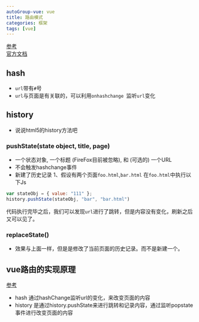 ```yaml
---
autoGroup-vue: vue  
title: 路由模式
categories: 框架
tags: [vue]
--- 
```

 
<Meta/>  
 
[参考](https://juejin.im/post/5ceedf8ff265da1b80202841)  
[官方文档](https://router.vuejs.org/zh/guide/essentials/history-mode.html)  

## hash
* `url`带有`#`号
* `url`与页面是有关联的，可以利用`onhashchange `监听`url`变化

## history
* 说说html5的history方法吧

### pushState(state object, title, page)  
* 一个状态对象, 一个标题 (FireFox目前被忽略), 和 (可选的) 一个URL
* 不会触发hashchange事件
* 新建了历史记录
1、假设有两个页面`foo.html`,`bar.html`
在`foo.html`中执行以下Js
```js
var stateObj = { value: "111" };
history.pushState(stateObj, "bar", "bar.html")
```  
代码执行完毕之后，我们可以发现`url`进行了跳转，但是内容没有变化，刷新之后又可以见了。  

### replaceState()
* 效果与上面一样，但是是修改了当前页面的历史记录。而不是新建一个。


## vue路由的实现原理
[参考](https://juejin.im/post/5c52da9ee51d45221f242804)
* hash 通过hashChange监听url的变化，来改变页面的内容
* history 是通过history.pushState来进行跳转和记录内容，通过监听popstate事件进行改变页面的内容
